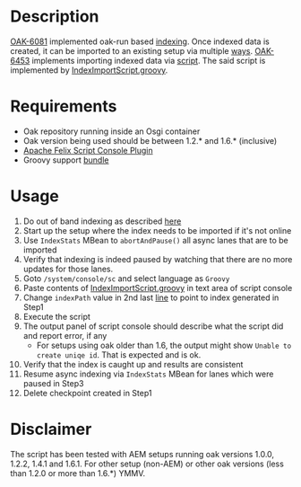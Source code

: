 # Description

[OAK-6081] implemented oak-run based [indexing][oak-run-indexing]. Once
indexed data is created, it can be imported to an existing setup via
multiple [ways][import-index]. [OAK-6453] implements importing indexed
data via [script][import-via-script]. The said script is implemented by
[IndexImportScript.groovy].

# Requirements

* Oak repository running inside an Osgi container
* Oak version being used should be between 1.2.* and 1.6.* (inclusive)
* [Apache Felix Script Console Plugin][script-console-plugin]
* Groovy support [bundle][groovy-all]

# Usage

1. Do out of band indexing as described [here][oob-indexing]
1. Start up the setup where the index needs to be imported if it's not online
1. Use `IndexStats` MBean to `abortAndPause()` all async lanes that
are to be imported
1. Verify that indexing is indeed paused by watching that there are no
more updates for those lanes.
1. Goto `/system/console/sc` and select language as `Groovy`
1. Paste contents of [IndexImportScript.groovy] in text area of
script console
1. Change `indexPath` value in 2nd last [line](IndexImportScript.groovy#L454)
to point to index generated in Step1
1. Execute the script
1. The output panel of script console should describe what the script
did and report error, if any
   * For setups using oak older than 1.6, the output might show `Unable to create uniqe id`. That is expected and is ok.
1. Verify that the index is caught up and results are consistent
1. Resume async indexing via `IndexStats` MBean for lanes which were
paused in Step3
1. Delete checkpoint created in Step1

# Disclaimer

The script has been tested with AEM setups running oak versions 1.0.0,
1.2.2, 1.4.1 and 1.6.1. For other setup (non-AEM) or other oak versions
(less than 1.2.0 or more than 1.6.*) YMMV.

[OAK-6081]: https://issues.apache.org/jira/browse/OAK-6081
[OAK-6453]: https://issues.apache.org/jira/browse/OAK-6453
[oak-run-indexing]: https://jackrabbit.apache.org/oak/docs/query/oak-run-indexing.html
[oob-indexing]: https://jackrabbit.apache.org/oak/docs/query/oak-run-indexing.html#out-of-band-indexing
[import-index]: https://jackrabbit.apache.org/oak/docs/query/oak-run-indexing.html#out-of-band-import-reindex
[import-via-script]: https://jackrabbit.apache.org/oak/docs/query/oak-run-indexing.html#import-index-script
[script-console-plugin]: http://felix.apache.org/documentation/subprojects/apache-felix-script-console-plugin.html
[groovy-all]: https://mvnrepository.com/artifact/org.codehaus.groovy/groovy-all/2.4.6
[IndexImportScript.groovy]: IndexImportScript.groovy
